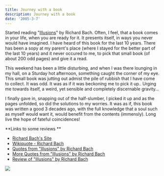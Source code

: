 ```yaml
---
title: Journey with a book
description: Journey with a book
date: '2005-3-7'
---
```


Started reading "[Illusions][0]" by Richard Bach. Often, I feel, that a book comes in your life, when you are ready for it. It presents itself, in ways you never would have imagined. I have heard of this book for the last 10 years. There has been a sopy at my parent's place (where I stayed for the better part of the last 10 years) and it never occured to me, to pick that small book (of about 200 odd pages) and give it a read.

This weekend has been a little disturbing, and when I was there lounging in my hall, on a Sturday hot afternoon, something caught the corner of my eye. This small book was jutting out admist the pile of rubbish that I have come to collect. It was odd. It was as if it was beckoning me to pick it up.. Urging me towards itself, a weird, yet sensible and completely discernable gravity...

I finally gave in, snapping out of the half-slumber, I picked it up and as the pages unfolded, so did the solutions to my worries. It was as if, this book was written a good 3 decades ago, with the full knowledge that a soul such as myself would want it, would benefit from the contents (immensly). Long live the hope of fateful coincidences!

**Links to some reviews **[  
][1]

* [Richard Bach's Site][1]
* [Wikiquote - Richard Bach][2]
* [Quotes from "Illusions" by Richard Bach][3]
* [More Quotes from "Illusions" by Richard Bach][4]
* [Review of "Illusions" by Richard Bach][5]

![](/images/7854873-111017154144915071?l=shvelmur.blogspot.com)


[0]: http://www.amazon.com/exec/obidos/ASIN/0440204887/102-0930866-9836102 "Illusions"
[1]: http://www.richardbach.com/
[2]: http://en.wikiquote.org/wiki/Richard_Bach
[3]: http://www.eskimo.com/%7Ewayneld/illusions.html
[4]: http://quotes.prolix.nu/Authors/?Richard_Bach,_%22Illusions%22
[5]: http://www.abacom.com/%7Etopten/insp/reviews/illusions.shtml